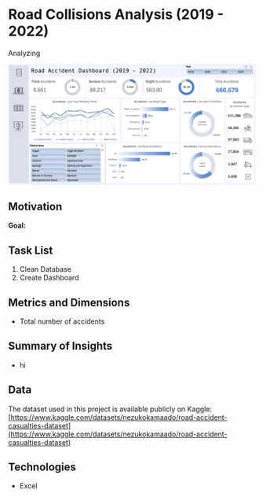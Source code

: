 # Road Collisions Analysis (2019 - 2022)
Analyzing 
   
<p align="center">
    <img src="AccidentDashSC.png" alt="Excel Dashboard" width="900">
</p>

## Motivation
**Goal:**

## Task List
1. Clean Database
2. Create Dashboard

## Metrics and Dimensions
- Total number of accidents
  
## Summary of Insights
- hi
  
## Data
The dataset used in this project is available publicly on Kaggle: [https://www.kaggle.com/datasets/nezukokamaado/road-accident-casualties-dataset](https://www.kaggle.com/datasets/nezukokamaado/road-accident-casualties-dataset)

## Technologies
- Excel
